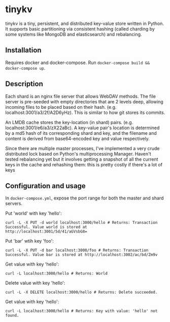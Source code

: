 # tinykv

tinykv is a tiny, persistent, and distributed key-value store written in Python. It supports basic partitioning via consistent hashing (called charding by some systems like MongoDB and elasticsearch) and rebalancing.

## Installation

Requires docker and docker-compose. Run `docker-compose build && docker-compose up`.

## Description

Each shard is an nginx file server that allows WebDAV methods. The file server is pre-seeded with empty directories that are 2 levels deep, allowing incoming files to be placed based on their hash. (e.g. localhost:3001/a3/2f/A2D6yHz). This is similar to how git stores its commits.

An LMDB cache stores the key-location (in shard) pairs. (e.g. localhost:3001/e6/a3/zX22aBc). A key-value pair's location is determined by a md5 hash of its corresponding shard and key, and the filename and content is derived from base64-encoded key and value respectively.

Since there are multiple master processes, I've implemented a very crude distributed lock based on Python's multiprocessing Manager.
Haven't tested rebalancing yet but it involves getting a snapshot of all the current keys in the cache and rehashing them: this is pretty costly if there's a lot of keys

## Configuration and usage

In `docker-compose.yml`, expose the port range for both the master and shard servers.



Put 'world' with key 'hello':

`curl -L -X PUT -d world localhost:3000/hello # Returns: Transaction Successful. Value world is stored at http://localhost:3001/5d/41/aGVsbG8=`

Put 'bar' wtih key 'foo':

`curl -L -X PUT -d bar localhost:3000/foo # Returns: Transaction Successful. Value bar is stored at http://localhost:3002/ac/bd/Zm9v`

Get value with key 'hello':

`curl -L localhost:3000/hello # Returns: World`

Delete value with key 'hello':

`curl -L -X DELETE localhost:3000/hello # Returns: Delete succeeded.`

Get value with key 'hello':

`curl -L localhost:3000/hello # Returns: Key with value: 'hello' not found.`